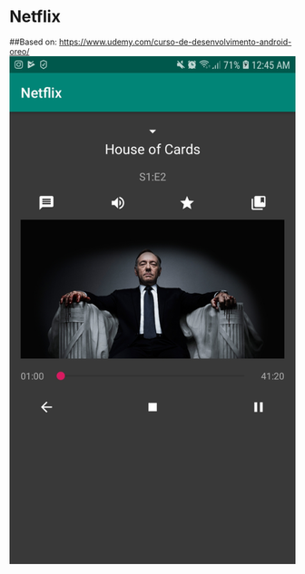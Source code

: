 # Netflix
##Based on: https://www.udemy.com/curso-de-desenvolvimento-android-oreo/
![alt text](https://github.com/tiagobpompeo/Netflix/blob/master/app/src/main/res/drawable/Screenshot_20190217-004539_Netflix.jpg)
